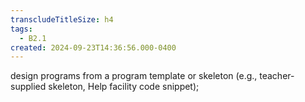 ```yaml
---
transcludeTitleSize: h4
tags:
  - B2.1
created: 2024-09-23T14:36:56.000-0400
---
```

design programs from a program template or skeleton (e.g., teacher-supplied skeleton, Help facility code snippet);